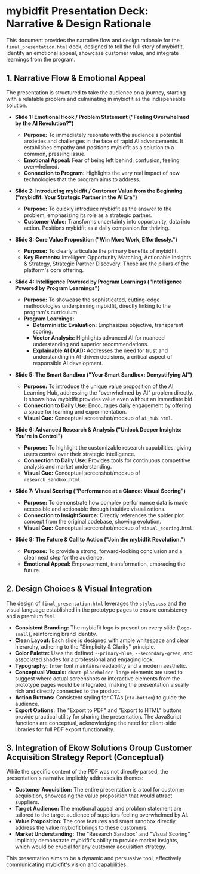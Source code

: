 # mybidfit Presentation Deck: Narrative & Design Rationale

This document provides the narrative flow and design rationale for the `final_presentation.html` deck, designed to tell the full story of mybidfit, identify an emotional appeal, showcase customer value, and integrate learnings from the program.

## 1. Narrative Flow & Emotional Appeal

The presentation is structured to take the audience on a journey, starting with a relatable problem and culminating in mybidfit as the indispensable solution.

*   **Slide 1: Emotional Hook / Problem Statement ("Feeling Overwhelmed by the AI Revolution?")**
    *   **Purpose:** To immediately resonate with the audience's potential anxieties and challenges in the face of rapid AI advancements. It establishes empathy and positions mybidfit as a solution to a common, pressing issue.
    *   **Emotional Appeal:** Fear of being left behind, confusion, feeling overwhelmed.
    *   **Connection to Program:** Highlights the very real impact of new technologies that the program aims to address.

*   **Slide 2: Introducing mybidfit / Customer Value from the Beginning ("mybidfit: Your Strategic Partner in the AI Era")**
    *   **Purpose:** To quickly introduce mybidfit as the answer to the problem, emphasizing its role as a strategic partner.
    *   **Customer Value:** Transforms uncertainty into opportunity, data into action. Positions mybidfit as a daily companion for thriving.

*   **Slide 3: Core Value Proposition ("Win More Work, Effortlessly.")**
    *   **Purpose:** To clearly articulate the primary benefits of mybidfit.
    *   **Key Elements:** Intelligent Opportunity Matching, Actionable Insights & Strategy, Strategic Partner Discovery. These are the pillars of the platform's core offering.

*   **Slide 4: Intelligence Powered by Program Learnings ("Intelligence Powered by Program Learnings")**
    *   **Purpose:** To showcase the sophisticated, cutting-edge methodologies underpinning mybidfit, directly linking to the program's curriculum.
    *   **Program Learnings:**
        *   **Deterministic Evaluation:** Emphasizes objective, transparent scoring.
        *   **Vector Analysis:** Highlights advanced AI for nuanced understanding and superior recommendations.
        *   **Explainable AI (XAI):** Addresses the need for trust and understanding in AI-driven decisions, a critical aspect of responsible AI development.

*   **Slide 5: The Smart Sandbox ("Your Smart Sandbox: Demystifying AI")**
    *   **Purpose:** To introduce the unique value proposition of the AI Learning Hub, addressing the "overwhelmed by AI" problem directly. It shows how mybidfit provides value even without an immediate bid.
    *   **Connection to Daily Use:** Encourages daily engagement by offering a space for learning and experimentation.
    *   **Visual Cue:** Conceptual screenshot/mockup of `ai_hub.html`.

*   **Slide 6: Advanced Research & Analysis ("Unlock Deeper Insights: You're in Control")**
    *   **Purpose:** To highlight the customizable research capabilities, giving users control over their strategic intelligence.
    *   **Connection to Daily Use:** Provides tools for continuous competitive analysis and market understanding.
    *   **Visual Cue:** Conceptual screenshot/mockup of `research_sandbox.html`.

*   **Slide 7: Visual Scoring ("Performance at a Glance: Visual Scoring")**
    *   **Purpose:** To demonstrate how complex performance data is made accessible and actionable through intuitive visualizations.
    *   **Connection to InsightSource:** Directly references the spider plot concept from the original codebase, showing evolution.
    *   **Visual Cue:** Conceptual screenshot/mockup of `visual_scoring.html`.

*   **Slide 8: The Future & Call to Action ("Join the mybidfit Revolution.")**
    *   **Purpose:** To provide a strong, forward-looking conclusion and a clear next step for the audience.
    *   **Emotional Appeal:** Empowerment, transformation, embracing the future.

## 2. Design Choices & Visual Integration

The design of `final_presentation.html` leverages the `styles.css` and the visual language established in the prototype pages to ensure consistency and a premium feel.

*   **Consistent Branding:** The mybidfit logo is present on every slide (`logo-small`), reinforcing brand identity.
*   **Clean Layout:** Each slide is designed with ample whitespace and clear hierarchy, adhering to the "Simplicity & Clarity" principle.
*   **Color Palette:** Uses the defined `--primary-blue`, `--secondary-green`, and associated shades for a professional and engaging look.
*   **Typography:** `Inter` font maintains readability and a modern aesthetic.
*   **Conceptual Visuals:** `chart-placeholder-large` elements are used to suggest where actual screenshots or interactive elements from the prototype pages would be integrated, making the presentation visually rich and directly connected to the product.
*   **Action Buttons:** Consistent styling for CTAs (`cta-button`) to guide the audience.
*   **Export Options:** The "Export to PDF" and "Export to HTML" buttons provide practical utility for sharing the presentation. The JavaScript functions are conceptual, acknowledging the need for client-side libraries for full PDF export functionality.

## 3. Integration of Ekow Solutions Group Customer Acquisition Strategy Report (Conceptual)

While the specific content of the PDF was not directly parsed, the presentation's narrative implicitly addresses its themes:

*   **Customer Acquisition:** The entire presentation is a tool for customer acquisition, showcasing the value proposition that would attract suppliers.
*   **Target Audience:** The emotional appeal and problem statement are tailored to the target audience of suppliers feeling overwhelmed by AI.
*   **Value Proposition:** The core features and smart sandbox directly address the value mybidfit brings to these customers.
*   **Market Understanding:** The "Research Sandbox" and "Visual Scoring" implicitly demonstrate mybidfit's ability to provide market insights, which would be crucial for any customer acquisition strategy.

This presentation aims to be a dynamic and persuasive tool, effectively communicating mybidfit's vision and capabilities.
